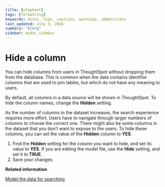 ```yaml
---
title: [elephant]
tags: [formatting]
keywords: notes, tips, cautions, warnings, admonitions
last_updated: July 3, 2016
summary: "blerg"
sidebar: mydoc_sidebar
---
```

# Hide a column

You can hide columns from users in ThoughtSpot without dropping them from the database. This is common when the data contains identifier columns that are used to join tables, but which do not have any meaning to users.

By default, all columns in a data source will be shown in ThoughtSpot. To hide the column names, change the **Hidden** setting.

As the number of columns in the dataset increases, the search experience requires more effort. Users have to navigate through larger numbers of columns to choose the correct one. There might also be some columns in the dataset that you don’t want to expose to the users. To hide these columns, you can set the value of the **Hidden** column to **YES**.

1.   Find the **Hidden** setting for the column you want to hide, and set its value to **YES**. If you are editing the model file, use the **Hide** setting, and set it to **TRUE**.
2.   Save your changes. 

**Related information**  


[Model the data for searching](semantic_modeling.html#)

